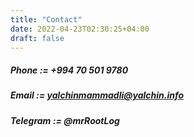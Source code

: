 ```yaml
---
title: "Contact"
date: 2022-04-23T02:30:25+04:00
draft: false
---
```

##### Phone := +994 70 501 9780
##### Email := yalchinmammadli@yalchin.info
##### Telegram := @mrRootLog